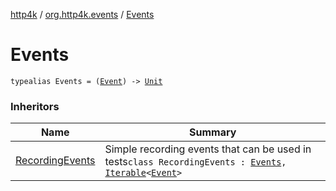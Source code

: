 [http4k](../index.md) / [org.http4k.events](index.md) / [Events](./-events.md)

# Events

`typealias Events = (`[`Event`](-event/index.md)`) -> `[`Unit`](https://kotlinlang.org/api/latest/jvm/stdlib/kotlin/-unit/index.html)

### Inheritors

| Name | Summary |
|---|---|
| [RecordingEvents](../org.http4k.testing/-recording-events/index.md) | Simple recording events that can be used in tests`class RecordingEvents : `[`Events`](./-events.md)`, `[`Iterable`](https://kotlinlang.org/api/latest/jvm/stdlib/kotlin.collections/-iterable/index.html)`<`[`Event`](-event/index.md)`>` |
